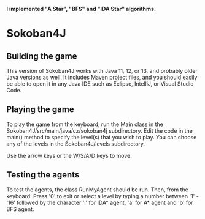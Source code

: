 **I implemented "A Star", "BFS" and "IDA Star" algorithms.**


# Sokoban4J

## Building the game

This version of Sokoban4J works with Java 11, 12, or 13, and probably older Java versions as well.  It includes Maven project files, and you should easily be able to open it in any Java IDE such as Eclipse, IntelliJ, or Visual Studio Code.

## Playing the game

To play the game from the keyboard, run the Main class in the Sokoban4J/src/main/java/cz/sokoban4j subdirectory.  Edit the code in the main() method to specify the level(s) that you wish to play.  You can choose any of the levels in the Sokoban4J/levels subdirectory.

Use the arrow keys or the W/S/A/D keys to move.

## Testing the agents

To test the agents, the class RunMyAgent should be run. Then, from the keyboard:
Press '0' to exit or select a level by typing a number between '1' - '16' followed by the character 'i' for IDA* agent, 'a' for A* agent and 'b' for BFS agent.


